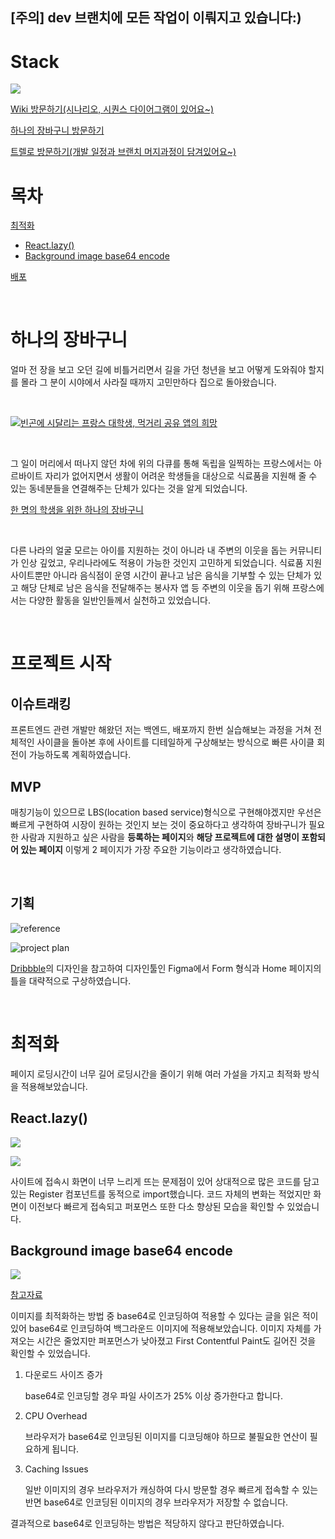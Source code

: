 ## [주의] dev 브랜치에 모든 작업이 이뤄지고 있습니다:)
# Stack

![](https://images.velog.io/images/seonja/post/0a4676a0-bca5-434b-b714-9b64533f0a50/image.png)

[Wiki 방문하기(시나리오, 시퀀스 다이어그램이 있어요~)](https://github.com/seonjakim/OneBasket/wiki)

[하나의 장바구니 방문하기](http://onebasket.kro.kr/)

[트렐로 방문하기(개발 일정과 브랜치 머지과정이 담겨있어요~)](https://trello.com/b/rn6i7mHz/onebasket)

# 목차

[최적화](#최적화)

- [React.lazy()](<#React.lazy()>)
- [Background image base64 encode](#Background-image-base64-encode)

[배포](#배포과정에서의-어려움)

<br>

# 하나의 장바구니

얼마 전 장을 보고 오던 길에 비틀거리면서 길을 가던 청년을 보고 어떻게 도와줘야 할지를 몰라 그 분이 시야에서 사라질 때까지 고민만하다 집으로 돌아왔습니다.

<br>

[![빈곤에 시달리는 프랑스 대학생, 먹거리 공유 앱의 희망](https://img.youtube.com/vi/vwxq4T479_M/0.jpg)](https://www.youtube.com/watch?v=vwxq4T479_M&ab_channel=%EC%84%B8%EA%B3%84%EB%8A%94%EC%A7%80%EA%B8%88)

<br>

그 일이 머리에서 떠나지 않던 차에 위의 다큐를 통해 독립을 일찍하는 프랑스에서는 아르바이트 자리가 없어지면서 생활이 어려운 학생들을 대상으로 식료품을 지원해 줄 수 있는 동네분들을 연결해주는 단체가 있다는 것을 알게 되었습니다.

[한 명의 학생을 위한 하나의 장바구니](https://1cabaspour1etudiant.fr/)

<br>

다른 나라의 얼굴 모르는 아이를 지원하는 것이 아니라 내 주변의 이웃을 돕는 커뮤니티가 인상 깊었고, 우리나라에도 적용이 가능한 것인지 고민하게 되었습니다. 식료품 지원 사이트뿐만 아니라 음식점이 운영 시간이 끝나고 남은 음식을 기부할 수 있는 단체가 있고 해당 단체로 남은 음식을 전달해주는 봉사자 앱 등 주변의 이웃을 돕기 위해 프랑스에서는 다양한 활동을 일반인들께서 실천하고 있었습니다.

<br>

# 프로젝트 시작

## 이슈트래킹

프론트엔드 관련 개발만 해왔던 저는 백엔드, 배포까지 한번 실습해보는 과정을 거쳐 전체적인 사이클을 돌아본 후에 사이트를 디테일하게 구상해보는 방식으로 빠른 사이클 회전이 가능하도록 계획하였습니다.

## MVP

매칭기능이 있으므로 LBS(location based service)형식으로 구현해야겠지만 우선은 빠르게 구현하여 시장이 원하는 것인지 보는 것이 중요하다고 생각하여 장바구니가 필요한 사람과 지원하고 싶은 사람을 **등록하는 페이지**와 **해당 프로젝트에 대한 설명이 포함되어 있는 페이지** 이렇게 2 페이지가 가장 주요한 기능이라고 생각하였습니다.

<br>

## 기획

![reference](https://images.velog.io/images/seonja/post/d0ac1c33-b0e0-43d7-af38-a6594a8b0ece/image.png)

![project plan](https://images.velog.io/images/seonja/post/0109e3d7-3c07-4716-8b50-d46378ebc1c5/Screen%20Shot%202021-09-22%20at%2013.31.37.png)

[Dribbble](https://dribbble.com/)의 디자인을 참고하여 디자인툴인 Figma에서 Form 형식과 Home 페이지의 틀을 대략적으로 구상하였습니다.

<br>

# 최적화

페이지 로딩시간이 너무 길어 로딩시간을 줄이기 위해 여러 가설을 가지고 최적화 방식을 적용해보았습니다.

## React.lazy()

![](https://images.velog.io/images/seonja/post/f53050d1-a9f5-472b-a68c-4504ffe5016e/image.png)

![](https://images.velog.io/images/seonja/post/960dd20d-d853-483d-bcbc-a908174ebee3/image.png)

사이트에 접속시 화면이 너무 느리게 뜨는 문제점이 있어 상대적으로 많은 코드를 담고 있는 Register 컴포넌트를 동적으로 import했습니다. 코드 자체의 변화는 적었지만 화면이 이전보다 빠르게 접속되고 퍼포먼스 또한 다소 향상된 모습을 확인할 수 있었습니다.

## Background image base64 encode

![](https://images.velog.io/images/seonja/post/2325845d-33e4-4e90-9706-423a5212761e/image.png)

[참고자료](https://bunny.net/blog/why-optimizing-your-images-with-base64-is-almost-always-a-bad-idea/)

이미지를 최적화하는 방법 중 base64로 인코딩하여 적용할 수 있다는 글을 읽은 적이 있어 base64로 인코딩하여 백그라운드 이미지에 적용해보았습니다. 이미지 자체를 가져오는 시간은 줄었지만 퍼포먼스가 낮아졌고 First Contentful Paint도 길어진 것을 확인할 수 있었습니다.

1. 다운로드 사이즈 증가

   base64로 인코딩할 경우 파일 사이즈가 25% 이상 증가한다고 합니다.

1. CPU Overhead

   브라우저가 base64로 인코딩된 이미지를 디코딩해야 하므로 불필요한 연산이 필요하게 됩니다.

1. Caching Issues

   일반 이미지의 경우 브라우저가 캐싱하여 다시 방문할 경우 빠르게 접속할 수 있는 반면 base64로 인코딩된 이미지의 경우 브라우저가 저장할 수 없습니다.

결과적으로 base64로 인코딩하는 방법은 적당하지 않다고 판단하였습니다.
